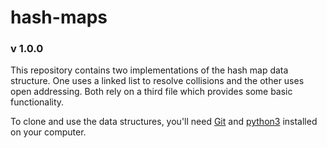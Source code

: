 # hash-maps
### v 1.0.0
This repository contains two implementations of the hash map data structure.  One uses a linked list to resolve collisions and the other uses open addressing.  Both rely on a third file which provides some basic functionality.

To clone and use the data structures, you'll need [Git](https://git-scm.com) and [python3](https://www.python.org/downloads/) installed on your computer.
